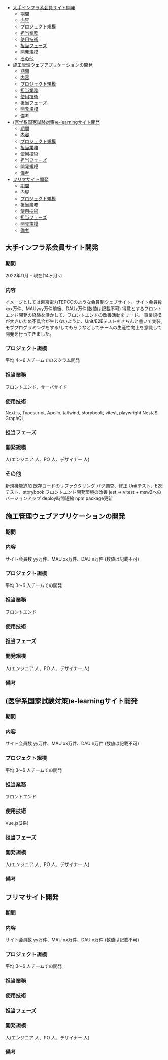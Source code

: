 <!-- (参考: https://gist.github.com/nishina555/1fecaa15f94207422fc39674ad178132) -->
<!-- (参考: https://kawamataryo.github.io/resume/ -->

<!-- TOC -->

- [大手インフラ系会員サイト開発](#大手インフラ系会員サイト開発)
  - [期間](#期間)
  - [内容](#内容)
  - [プロジェクト規模](#プロジェクト規模)
  - [担当業務](#担当業務)
  - [使用技術](#使用技術)
  - [担当フェーズ](#担当フェーズ)
  - [開発規模](#開発規模)
  - [その他](#その他)
- [施工管理ウェブアプリケーションの開発](#施工管理ウェブアプリケーションの開発)
  - [期間](#期間)
  - [内容](#内容)
  - [プロジェクト規模](#プロジェクト規模)
  - [担当業務](#担当業務)
  - [使用技術](#使用技術)
  - [担当フェーズ](#担当フェーズ)
  - [開発規模](#開発規模)
  - [備考](#備考)
- [(医学系国家試験対策)e-learningサイト開発](#医学系国家試験対策e-learningサイト開発)
  - [期間](#期間)
  - [内容](#内容)
  - [プロジェクト規模](#プロジェクト規模)
  - [担当業務](#担当業務)
  - [使用技術](#使用技術)
  - [担当フェーズ](#担当フェーズ)
  - [開発規模](#開発規模)
  - [備考](#備考)
- [フリマサイト開発](#フリマサイト開発)
  - [期間](#期間)
  - [内容](#内容)
  - [プロジェクト規模](#プロジェクト規模)
  - [担当業務](#担当業務)
  - [使用技術](#使用技術)
  - [担当フェーズ](#担当フェーズ)
  - [開発規模](#開発規模)
  - [備考](#備考)

<!-- /TOC -->

## 大手インフラ系会員サイト開発
###  期間
  2022年11月 – 現在(14ヶ月~)
### 内容
  イメージとしては東京電力TEPCOのような会員制ウェブサイト。サイト会員数xxx万件、MAUyyy万件前後、DAUz万件(数値は記載不可)
  得意とするフロントエンド開発の経験を活かして、フロントエンドの改善活動をリード。
  事業規模が大きいため不具合が生じないように、Unit/E2Eテストをきちんと書いて実装。
  モブプログラミングをする/してもらうなどしてチームの生産性向上を意識して開発を行ってきました。
### プロジェクト規模
  平均 4〜6 人チームでのスクラム開発
### 担当業務
  フロントエンド、サーバサイド
### 使用技術
  Next.js, Typescript, Apollo, tailwind, storybook, vitest, playwright
  NestJS, GraphQL
### 担当フェーズ

### 開発規模
  人(エンジニア 人、PO 人、デザイナー 人)
### その他
  新規機能追加
  既存コードのリファクタリング
  バグ調査、修正
  Unitテスト、E2Eテスト、storybook
  フロントエンド開発環境の改善
    jest -> vitest + msw2へのバージョンアップ
    deploy時間短縮
    npm package更新

## 施工管理ウェブアプリケーションの開発
### 期間

### 内容
  サイト会員数 yy万件、MAU xx万件、DAU n万件 (数値は記載不可)

### プロジェクト規模
  平均 3〜6 人チームでの開発
### 担当業務
  フロントエンド
### 使用技術

### 担当フェーズ

### 開発規模
  人(エンジニア 人、PO 人、デザイナー 人)
### 備考


## (医学系国家試験対策)e-learningサイト開発
### 期間

### 内容
  サイト会員数 yy万件、MAU xx万件、DAU n万件 (数値は記載不可)

### プロジェクト規模
  平均 3〜6 人チームでの開発
### 担当業務
  フロントエンド
### 使用技術
  Vue.js(2系)
### 担当フェーズ

### 開発規模
  人(エンジニア 人、PO 人、デザイナー 人)
### 備考


## フリマサイト開発
### 期間

### 内容
  サイト会員数 yy万件、MAU xx万件、DAU n万件 (数値は記載不可)

### プロジェクト規模
  平均 3〜6 人チームでの開発
### 担当業務

### 使用技術

### 担当フェーズ

### 開発規模
  人(エンジニア 人、PO 人、デザイナー 人)
### 備考

